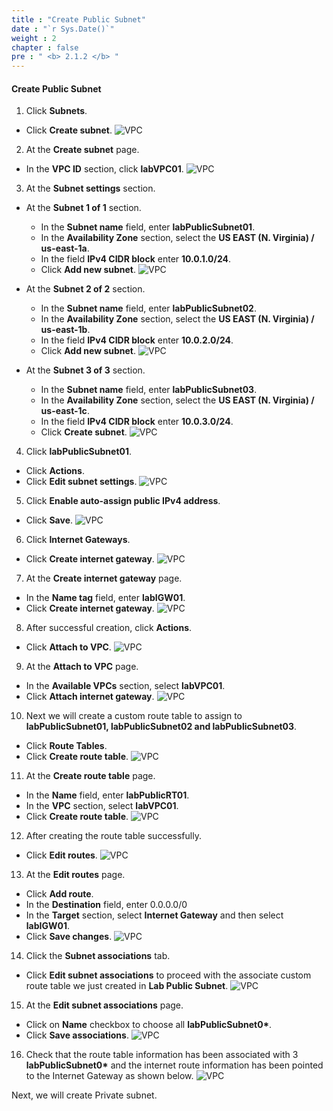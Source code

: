 ```yaml
---
title : "Create Public Subnet"
date : "`r Sys.Date()`"
weight : 2
chapter : false
pre : " <b> 2.1.2 </b> "
---
```


#### Create Public Subnet

1. Click **Subnets**.
  + Click **Create subnet**.
  ![VPC](/images/2.prerequisite/ws01-createvpc03.png)

2. At the **Create subnet** page.
  + In the **VPC ID** section, click **labVPC01**.
  ![VPC](/images/2.prerequisite/ws01-createvpc04.png)

3. At the **Subnet settings** section.
  - At the **Subnet 1 of 1** section.
    + In the **Subnet name** field, enter **labPublicSubnet01**.
    + In the **Availability Zone** section, select the **US EAST (N. Virginia) / us-east-1a**.
    + In the field **IPv4 CIDR block** enter **10.0.1.0/24**.
    + Click **Add new subnet**.
    ![VPC](/images/2.prerequisite/ws01-createvpc05.png)

  - At the **Subnet 2 of 2** section.
    + In the **Subnet name** field, enter **labPublicSubnet02**.
    + In the **Availability Zone** section, select the **US EAST (N. Virginia) / us-east-1b**.
    + In the field **IPv4 CIDR block** enter **10.0.2.0/24**.
    + Click **Add new subnet**.
    ![VPC](/images/2.prerequisite/ws01-createvpc06.png)

  - At the **Subnet 3 of 3** section.
    + In the **Subnet name** field, enter **labPublicSubnet03**.
    + In the **Availability Zone** section, select the **US EAST (N. Virginia) / us-east-1c**.
    + In the field **IPv4 CIDR block** enter **10.0.3.0/24**.
    + Click **Create subnet**.
    ![VPC](/images/2.prerequisite/ws01-createvpc07.png)

4. Click **labPublicSubnet01**.
  + Click **Actions**.
  + Click **Edit subnet settings**.
  ![VPC](/images/2.prerequisite/ws01-createvpc08.png)

5. Click **Enable auto-assign public IPv4 address**.
  + Click **Save**.
  ![VPC](/images/2.prerequisite/ws01-createvpc09.png)

6. Click **Internet Gateways**.
  + Click **Create internet gateway**.
  ![VPC](/images/2.prerequisite/ws01-createvpc10.png)

7. At the **Create internet gateway** page.
  + In the **Name tag** field, enter **labIGW01**.
  + Click **Create internet gateway**.
  ![VPC](/images/2.prerequisite/ws01-createvpc11.png)

8. After successful creation, click **Actions**.
  + Click **Attach to VPC**.
  ![VPC](/images/2.prerequisite/ws01-createvpc12.png)

9. At the **Attach to VPC** page.
  + In the **Available VPCs** section, select **labVPC01**.
  + Click **Attach internet gateway**.
  ![VPC](/images/2.prerequisite/ws01-createvpc13.png)

10. Next we will create a custom route table to assign to **labPublicSubnet01, labPublicSubnet02 and labPublicSubnet03**.
  + Click **Route Tables**.
  + Click **Create route table**.
  ![VPC](/images/2.prerequisite/ws01-createvpc14.png)

11. At the **Create route table** page.
  + In the **Name** field, enter **labPublicRT01**.
  + In the **VPC** section, select **labVPC01**.
  + Click **Create route table**.
  ![VPC](/images/2.prerequisite/ws01-createvpc15.png)

12. After creating the route table successfully.
  + Click **Edit routes**.
  ![VPC](/images/2.prerequisite/ws01-createvpc16.png)

13. At the **Edit routes** page.
  + Click **Add route**.
  + In the **Destination** field, enter 0.0.0.0/0
  + In the **Target** section, select **Internet Gateway** and then select **labIGW01**.
  + Click **Save changes**.
  ![VPC](/images/2.prerequisite/ws01-createvpc17.png)

14. Click the **Subnet associations** tab.
  + Click **Edit subnet associations** to proceed with the associate custom route table we just created in **Lab Public Subnet**.
  ![VPC](/images/2.prerequisite/ws01-createvpc18.png)

15. At the **Edit subnet associations** page.
  + Click on **Name** checkbox to choose all **labPublicSubnet0\***.
  + Click **Save associations**.
  ![VPC](/images/2.prerequisite/ws01-createvpc19.png)

16. Check that the route table information has been associated with 3 **labPublicSubnet0\*** and the internet route information has been pointed to the Internet Gateway as shown below.
  ![VPC](/images/2.prerequisite/ws01-createvpc20.png)

Next, we will create Private subnet.